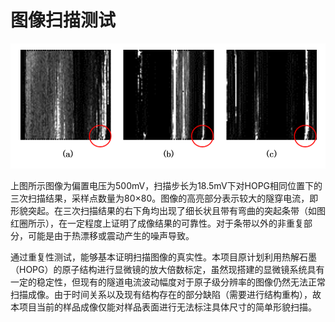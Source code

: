 # 图像扫描测试

![a5869146ce99704dea9441e34cabda21](media/a5869146ce99704dea9441e34cabda21.png)

​		上图所示图像为偏置电压为500mV，扫描步长为18.5mV下对HOPG相同位置下的三次扫描结果，采样点数量为80×80。图像的高亮部分表示较大的隧穿电流，即形貌突起。在三次扫描结果的右下角均出现了细长状且带有弯曲的突起条带（如图红圈所示），在一定程度上证明了成像结果的可靠性。对于条带以外的非重复部分，可能是由于热漂移或震动产生的噪声导致。

​		通过重复性测试，能够基本证明扫描图像的真实性。本项目原计划利用热解石墨（HOPG）的原子结构进行显微镜的放大倍数标定，虽然现搭建的显微镜系统具有一定的稳定性，但现有的隧道电流波动幅度对于原子级分辨率的图像仍然无法正常扫描成像。由于时间关系以及现有结构存在的部分缺陷（需要进行结构重构），故本项目当前的样品成像仅能对样品表面进行无法标注具体尺寸的简单形貌扫描。